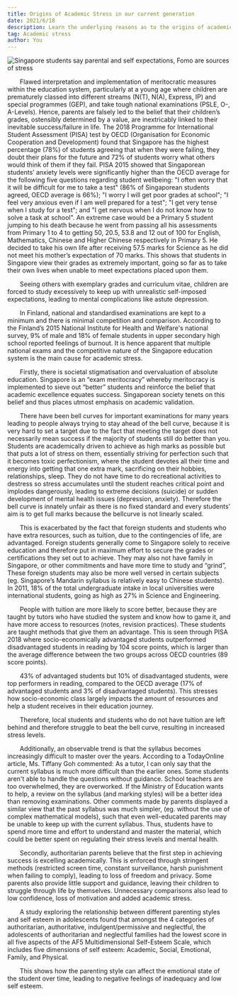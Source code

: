 ```yaml
---
title: Origins of Academic Stress in our current generation
date: 2021/6/18
description: Learn the underlying reasons as to the origins of academic stress in today's youth.
tag: Academic stress
author: You
---
```


![Singapore students say parental and self expectations, Fomo are sources of stress
](https://static1.straitstimes.com.sg/s3fs-public/styles/large30x20/public/articles/2021/07/31/hzstudent310721.jpg?VersionId=G0K_jhdIlaonlbrtJypVSOWqO0qULaBB)

&emsp;&emsp;Flawed interpretation and implementation of meritocratic measures within the education system, particularly at a young age where children are prematurely classed into different streams (N(T), N(A), Express, IP) and special programmes (GEP), and take tough national examinations (PSLE, O-, A-Levels). Hence, parents are falsely led to the belief that their children’s grades, ostensibly determined by a value, are inextricably linked to their inevitable success/failure in life. The 2018 Programme for International Student Assessment (PISA) test by OECD (Organisation for Economic Cooperation and Development) found that Singapore has the highest percentage (78%) of students agreeing that when they were failing, they doubt their plans for the future and 72% of students worry what others would think of them if they fail. PISA 2015 showed that Singaporean students’ anxiety levels were significantly higher than the OECD average for the following five questions regarding student wellbeing: "I often worry that it will be difficult for me to take a test" (86% of Singaporean students agreed, OECD average is 66%); "I worry I will get poor grades at school"; "I feel very anxious even if I am well prepared for a test"; "I get very tense when I study for a test"; and "I get nervous when I do not know how to solve a task at school". An extreme case would be a Primary 5 student jumping to his death because he went from passing all his assessments from Primary 1 to 4 to getting 50, 20.5, 53.8 and 12 out of 100 for English, Mathematics, Chinese and Higher Chinese respectively in Primary 5. He decided to take his own life after receiving 57.5 marks for Science as he did not meet his mother’s expectation of 70 marks. This shows that students in Singapore view their grades as extremely important, going so far as to take their own lives when unable to meet expectations placed upon them.

&emsp;&emsp;Seeing others with exemplary grades and curriculum vitae, children are forced to study excessively to keep up with unrealistic self-imposed expectations, leading to mental complications like astute depression.

&emsp;&emsp;In Finland, national and standardised examinations are kept to a minimum and there is minimal competition and comparison. According to the Finland’s 2015 National Institute for Health and Welfare's national survey, 9% of male and 18% of female students in upper secondary high school reported feelings of burnout. It is hence apparent that multiple national exams and the competitive nature of the Singapore education system is the main cause for academic stress.

&emsp;&emsp;Firstly, there is societal stigmatisation and overvaluation of absolute education. Singapore is an “exam meritocracy” whereby meritocracy is implemented to sieve out “better” students and reinforce the belief that academic excellence equates success. Singaporean society tenets on this belief and thus places utmost emphasis on academic validation.

&emsp;&emsp;There have been bell curves for important examinations for many years leading to people always trying to stay ahead of the bell curve, because it is very hard to set a target due to the fact that meeting the target does not necessarily mean success if the majority of students still do better than you. Students are academically driven to achieve as high marks as possible but that puts a lot of stress on them, essentially striving for perfection such that it becomes toxic perfectionism, where the student devotes all their time and energy into getting that one extra mark, sacrificing on their hobbies, relationships, sleep. They do not have time to do recreational activities to destress so stress accumulates until the student reaches critical point and implodes dangerously, leading to extreme decisions (suicide) or sudden development of mental health issues (depression, anxiety). Therefore the bell curve is innately unfair as there is no fixed standard and every students’ aim is to get full marks because the bellcurve is not linearly scaled.

&emsp;&emsp;This is exacerbated by the fact that foreign students and students who have extra resources, such as tuition, due to the contingencies of life, are advantaged. Foreign students generally come to Singapore solely to receive education and therefore put in maximum effort to secure the grades or certifications they set out to achieve. They may also not have family in Singapore, or other commitments and have more time to study and “grind”, These foreign students may also be more well versed in certain subjects (eg. Singapore’s Mandarin syllabus is relatively easy to Chinese students). In 2011, 18% of the total undergraduate intake in local universities were international students, going as high as 27% in Science and Engineering.

&emsp;&emsp;People with tuition are more likely to score better, because they are taught by tutors who have studied the system and know how to game it, and have more access to resources (notes, revision practices). These students are taught methods that give them an advantage. This is seen through PISA 2018 where socio-economically advantaged students outperformed disadvantaged students in reading by 104 score points, which is larger than the average difference between the two groups across OECD countries (89 score points).

&emsp;&emsp;43% of advantaged students but 10% of disadvantaged students, were top performers in reading, compared to the OECD average (17% of advantaged students and 3% of disadvantaged students). This stresses how socio-economic class largely impacts the amount of resources and help a student receives in their education journey.

&emsp;&emsp;Therefore, local students and students who do not have tuition are left behind and therefore struggle to beat the bell curve, resulting in increased stress levels.

&emsp;&emsp;Additionally, an observable trend is that the syllabus becomes increasingly difficult to master over the years. According to a TodayOnline article, Ms. Tiffany Goh commented: As a tutor, I can only say that the current syllabus is much more difficult than the earlier ones. Some students aren't able to handle the questions without guidance. School teachers are too overwhelmed, they are overworked. If the Ministry of Education wants to help, a review on the syllabus (and marking styles) will be a better idea than removing examinations. Other comments made by parents displayed a similar view that the past syllabus was much simpler, (eg. without the use of complex mathematical models), such that even well-educated parents may be unable to keep up with the current syllabus. Thus, students have to spend more time and effort to understand and master the material, which could be better spent on regulating their stress levels and mental health.

&emsp;&emsp;Secondly, authoritarian parents believe that the first step in achieving success is excelling academically. This is enforced through stringent methods (restricted screen time, constant surveillance, harsh punishment when failing to comply), leading to loss of freedom and privacy. Some parents also provide little support and guidance, leaving their children to struggle through life by themselves. Unnecessary comparisons also lead to low confidence, loss of motivation and added academic stress.

&emsp;&emsp;A study exploring the relationship between different parenting styles and self esteem in adolescents found that amongst the 4 categories of authoritarian, authoritative, indulgent/permissive and neglectful, the adolescents of authoritarian and neglectful families had the lowest score in all five aspects of the AF5 Multidimensional Self-Esteem Scale, which includes five dimensions of self esteem: Academic, Social, Emotional, Family, and Physical.

&emsp;&emsp;This shows how the parenting style can affect the emotional state of the student over time, leading to negative feelings of inadequacy and low self esteem.
